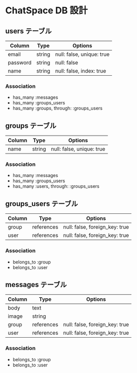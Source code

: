# ChatSpace DB 設計

## users テーブル

| Column   | Type   | Options                   |
| -------- | ------ | ------------------------- |
| email    | string | null: false, unique: true |
| password | string | null: false               |
| name     | string | null: false, index: true  |

### Association

- has_many :messages
- has_many :groups_users
- has_many :groups, through: :groups_users

## groups テーブル

| Column | Type   | Options                   |
| ------ | ------ | ------------------------- |
| name   | string | null: false, unique: true |

### Association

- has_many :messages
- has_many :groups_users
- has_many :users, through: :groups_users

## groups_users テーブル

| Column | Type       | Options                        |
| ------ | ---------- | ------------------------------ |
| group  | references | null: false, foreign_key: true |
| user   | references | null: false, foreign_key: true |

### Association

- belongs_to :group
- belongs_to :user

## messages テーブル

| Column | Type       | Options                        |
| ------ | ---------- | ------------------------------ |
| body   | text       |                                |
| image  | string     |                                |
| group  | references | null: false, foreign_key: true |
| user   | references | null: false, foreign_key: true |

### Association

- belongs_to :group
- belongs_to :user
